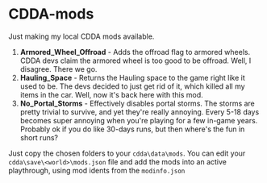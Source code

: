 # CDDA-mods

Just making my local CDDA mods available. 

1. **Armored_Wheel_Offroad** - Adds the offroad flag to armored wheels. CDDA devs claim the armored wheel is too good to be offroad. Well, I disagree. There we go.
2. **Hauling_Space** - Returns the Hauling space to the game right like it used to be. The devs decided to just get rid of it, which killed all my items in the car. Well, now it's back here with this mod.
3. **No_Portal_Storms** - Effectively disables portal storms. The storms are pretty trivial to survive, and yet they're really annoying. Every 5-18 days becomes super annoying when you're playing for a few in-game years. Probably ok if you do like 30-days runs, but then where's the fun in short runs?

Just copy the chosen folders to your `cdda\data\mods`. You can edit your `cdda\save\<world>\mods.json` file and add the mods into an active playthrough, using mod idents from the `modinfo.json`
